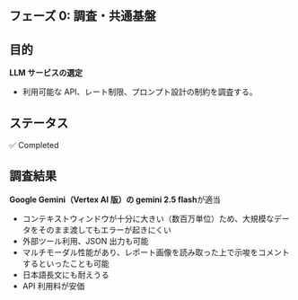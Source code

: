 ## フェーズ 0: 調査・共通基盤

## 目的

**LLM サービスの選定**

- 利用可能な API、レート制限、プロンプト設計の制約を調査する。

## ステータス

✅ Completed

## 調査結果

**Google Gemini（Vertex AI 版）の gemini 2.5 flash**が適当

- コンテキストウィンドウが十分に大きい（数百万単位）ため、大規模なデータをそのまま渡してもエラーが起きにくい
- 外部ツール利用、JSON 出力も可能
- マルチモーダル性能があり、レポート画像を読み取った上で示唆をコメントするといったことも可能
- 日本語長文にも耐えうる
- API 利用料が安価
